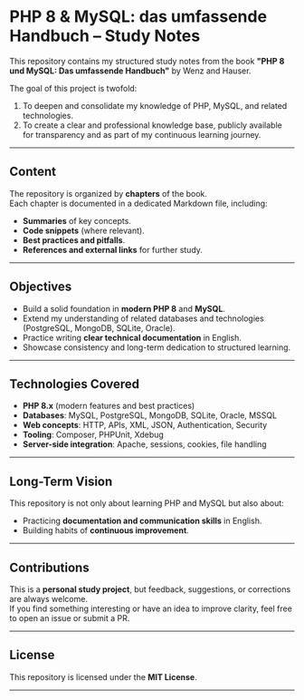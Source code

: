 # PHP 8 & MySQL: das umfassende Handbuch – Study Notes

This repository contains my structured study notes from the book
**"PHP 8 und MySQL: Das umfassende Handbuch"** by Wenz and Hauser.

The goal of this project is twofold:
1. To deepen and consolidate my knowledge of PHP, MySQL, and related technologies.  
2. To create a clear and professional knowledge base, publicly available for transparency and as part of my continuous learning journey.

---

## Content

The repository is organized by **chapters** of the book.  
Each chapter is documented in a dedicated Markdown file, including:

- **Summaries** of key concepts.  
- **Code snippets** (where relevant).  
- **Best practices and pitfalls**.  
- **References and external links** for further study.  

---

## Objectives

- Build a solid foundation in **modern PHP 8** and **MySQL**.  
- Extend my understanding of related databases and technologies (PostgreSQL, MongoDB, SQLite, Oracle).  
- Practice writing **clear technical documentation** in English.  
- Showcase consistency and long-term dedication to structured learning.  

---

## Technologies Covered

- **PHP 8.x** (modern features and best practices)  
- **Databases**: MySQL, PostgreSQL, MongoDB, SQLite, Oracle, MSSQL  
- **Web concepts**: HTTP, APIs, XML, JSON, Authentication, Security  
- **Tooling**: Composer, PHPUnit, Xdebug  
- **Server-side integration**: Apache, sessions, cookies, file handling  

---

## Long-Term Vision

This repository is not only about learning PHP and MySQL but also about:  
- Practicing **documentation and communication skills** in English.  
- Building habits of **continuous improvement**.  

---

## Contributions

This is a **personal study project**, but feedback, suggestions, or corrections are always welcome.  
If you find something interesting or have an idea to improve clarity, feel free to open an issue or submit a PR.

---

## License

This repository is licensed under the **MIT License**.  

---